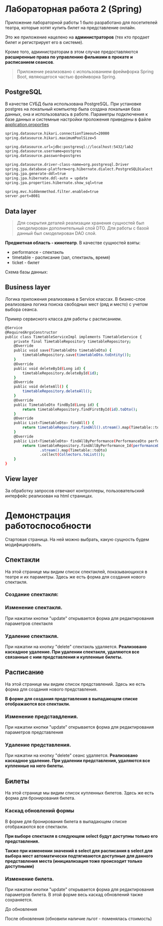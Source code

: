 # Лабораторная работа 2 (Spring)
Приложение лабораторной работы 1 было разработано для посетителей театра, которые хотят купить билет на представление онлайн. 

Это же приложение нацелено на **администраторов** (тех кто продает билет и регистрирует его в системе).

Кроме того, администраторам в этом случае предоставляются **расширенные права по управлению фильмами в прокате и расписанием сеансов**.

> Приложение реализовано с использованием фреймфорка Spring Boot, являющегося частью фреймворка Spring.
## PostgreSQL
В качестве СУБД была использована PostgreSQL. При установке postgres на локальный компьютер была создана локальная база данных, она и использовалась в работе.
Параметры подключения к базе данных и системные настройки проложения приведены в файле [application.proporties](https://github.com/vellarLa/ESA_LAB_2/blob/master/src/main/resources/application.properties)
```bash
spring.datasource.hikari.connectionTimeout=20000
spring.datasource.hikari.maximumPoolSize=5

spring.datasource.url=jdbc:postgresql://localhost:5432/lab2
spring.datasource.username=postgres
spring.datasource.password=postgres

spring.datasource.driver-class-name=org.postgresql.Driver
spring.jpa.database-platform=org.hibernate.dialect.PostgreSQLDialect
spring.jpa.generate-ddl=true
spring.jpa.hibernate.ddl-auto = update
spring.jpa.properties.hibernate.show_sql=true

spring.mvc.hiddenmethod.filter.enabled=true
server.port=8081
```
## Data layer
> Для сокрытия деталей реализации хранения сущностей был смоделирован дополнительный слой DTO.
Для работы с базой данный был смоделирован DAO слой.
> 
**Предметная область - кинотеатр**. В качестве сущностей взяты:
- performance - спектакль
- timetable - расписание (зал, спектакль, время)
- ticket - билет

Схема базы данных:


## Business layer
Логика приложения реализована в Service классах. В бизнес-слое реализована логика поиска свободных мест (ряд и место) с учетом выбора сеанса.

Пример сервисного класса для работы с расписанием.

```bash
@Service
@RequiredArgsConstructor
public class TimetableServiceImpl implements TimetableService {
    private final TimetableRepository timetableRepository;
    @Override
    public void save(TimetableDto timetableDto) {
        timetableRepository.save(timetableDto.toEntity());
    }
    @Override
    public void deleteById(Long id) {
        timetableRepository.deleteById(id);
    }
    @Override
    public void deleteAll() {
        timetableRepository.deleteAll();
    }
    @Override
    public TimetableDto findById(Long id) {
        return timetableRepository.findFirstById(id).toDto();
    }
    @Override
    public List<TimetableDto> findAll() {
        return timetableRepository.findAll().stream().map(Timetable::toDto).collect(Collectors.toList());
    }
    @Override
    public List<TimetableDto> findAllByPerformance(PerformanceDto performanceDto) {
        return timetableRepository.findAllByPerformance_Id(performanceDto.getId())
                .stream().map(Timetable::toDto)
                .collect(Collectors.toList());
    }
}
```
## View layer
За обработку запросов отвечают контроллеры, пользовательский интерфейс реализован на html страницах.
# Демонстрация работоспособности
Стартовая страница. На ней можно выбрать, какую сущность будем модифицировать.


## Спектакли
На этой странице мы видим список спектаклей, показывающихся в театре и их параметры. Здесь же есть форма для создания 
нового спектакля.


### Создание спектакля:

### Изменение спектакля. 
При нажатии кнопки "update" открывается форма для редактирования параметров спектакля

### Удаление спектакля.
При нажатии на кнопку "delete" спектакль удаляется. **Реализовано каскадное удаление. При удалении спектакля, удаляются все связанные с ним представления и купленные билеты.**

## Расписание
На этой странице мы видим список представлений. Здесь же есть форма для создания нового представления.


**В форме для создания представления в выпадающем списке отображаются все спектакли.**


### Изменение представдления. 
При нажатии кнопки "update" открывается форма для редактирования параметров представления


### Удаление представления. 
При нажатии на кнопку "delete" сеанс удаляется. **Реализовано каскадное удаление. При удалении представления, удаляются все купленные на него билеты.**

## Билеты
На этой странице мы видим список купленных билетов. Здесь же есть форма для бронирования билета.


### Каскад обновлений формы
В форме для бронирования билета в выпадающем списке отображаются все спектакли. 

**При выборе спектакля в следующем select будут доступны только его представления.**

**Также при изменении значений в select для расписания в select для выбора мест автоматически подтягиваются доступные для данного представления места (инициализация тоже происходит только доступными)**

### Изменение билета. 
При нажатии кнопки "update" открывается форма для редактирования параметров билета. В этой форме весь каскад обновлений также сохраняется.

До обновления

После обновления (обновили наличие льгот - поменялась стоимость)


